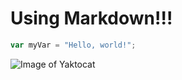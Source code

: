 # Using Markdown!!!

``` javascript
var myVar = "Hello, world!";
```

![Image of Yaktocat](https://octodex.github.com/images/yaktocat.png)
